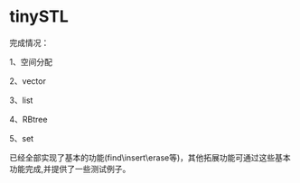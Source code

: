 # tinySTL


完成情况：

1、空间分配

2、vector

3、list

4、RBtree

5、set


已经全部实现了基本的功能(find\insert\erase等)，其他拓展功能可通过这些基本功能完成,并提供了一些测试例子。


